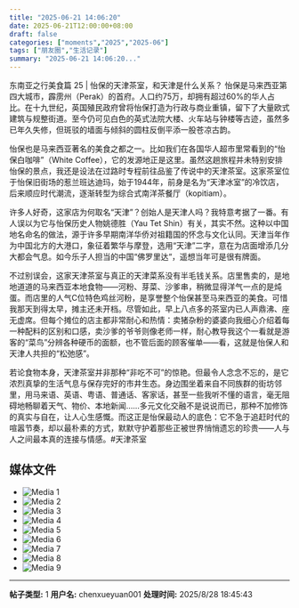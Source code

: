 ```yaml
---
title: "2025-06-21 14:06:20"
date: 2025-06-21T12:00:00+08:00
draft: false
categories: ["moments","2025","2025-06"]
tags: ["朋友圈","生活记录"]
summary: "2025-06-21 14:06:20..."
---
```


东南亚之行美食篇 25 | 怡保的天津茶室，和天津是什么关系？
​
​怡保是马来西亚第四大城市，霹雳州（Perak）的首府。人口约75万，却拥有超过60%的华人占比。在十九世纪，英国殖民政府曾将怡保打造为行政与商业重镇，留下了大量欧式建筑与规整街道。至今仍可见白色的英式法院大楼、火车站与钟楼等古迹，虽然多已年久失修，但斑驳的墙面与倾斜的圆柱反倒平添一股苍凉古韵。

怡保也是马来西亚著名的美食之都之一。比如我们在各国华人超市里常看到的“怡保白咖啡”（White Coffee），它的发源地正是这里。虽然这趟旅程并未特别安排怡保的景点，我还是设法在过路时专程前往品鉴了传说中的天津茶室。这家茶室位于怡保旧街场的惹兰班达迪玛，始于1944年，前身是名为“天津冰室”的冷饮店，后来顺应时代潮流，逐渐转型为综合式南洋茶餐厅（kopitiam）。

许多人好奇，这家店为何取名“天津”？创始人是天津人吗？我特意考据了一番。有人误以为它与怡保历史人物姚德胜（Yau Tet Shin）有关，其实不然。这种以中国地名命名的做法，源于许多早期南洋华侨对祖籍国的怀念与文化认同。天津当年作为中国北方的大港口，象征着繁华与摩登，选用“天津”二字，意在为店面增添几分大都会气息。如今乐子人担当的中国“佛罗里达“，遥想当年可是很有牌面。

不过别误会，这家天津茶室与真正的天津菜系没有半毛钱关系。店里售卖的，是地地道道的马来西亚本地食物——河粉、芽菜、沙爹串，稍微显得洋气一点的是炖蛋。而店里的人气C位特色鸡丝河粉，是享誉整个怡保甚至马来西亚的美食。可惜我那天到得太早，摊主还未开档。尽管如此，早上八点多的茶室内已人声鼎沸、座无虚席。但每个摊位的店主都非常耐心和热情：卖猪杂粉的婆婆向我细心介绍着每一种配料的区别和口感，卖沙爹的爷爷则像老师一样，耐心教导我这个一看就是游客的“菜鸟”分辨各种硬币的面额，也不管后面的顾客催单——看，这就是怡保人和天津人共担的“松弛感”。

若论食物本身，天津茶室并非那种“非吃不可”的惊艳。但最令人念念不忘的，是它浓烈真挚的生活气息与保存完好的市井生态。身边围坐着来自不同族群的街坊邻里，用马来语、英语、粤语、普通话、客家话，甚至一些我听不懂的语言，毫无阻碍地畅聊着天气、物价、本地新闻……多元文化交融不是说说而已，那种不加修饰的真实与自在，让人心生感慨。而这正是怡保最动人的底色：它不急于追赶时代的喧嚣节奏，却以最朴素的方式，默默守护着那些正被世界悄悄遗忘的珍贵——人与人之间最本真的连接与情感。
​
​#天津茶室

## 媒体文件

- ![Media 1](/Moments/photos/2025-06-21/202506211406200.jpg)
- ![Media 2](/Moments/photos/2025-06-21/202506211406201.jpg)
- ![Media 3](/Moments/photos/2025-06-21/202506211406202.jpg)
- ![Media 4](/Moments/photos/2025-06-21/202506211406203.jpg)
- ![Media 5](/Moments/photos/2025-06-21/202506211406204.jpg)
- ![Media 6](/Moments/photos/2025-06-21/202506211406205.jpg)
- ![Media 7](/Moments/photos/2025-06-21/202506211406206.jpg)
- ![Media 8](/Moments/photos/2025-06-21/202506211406207.jpg)
- ![Media 9](/Moments/photos/2025-06-21/202506211406208.jpg)

---

**帖子类型:** 1
**用户名:** chenxueyuan001
**处理时间:** 2025/8/28 18:45:43